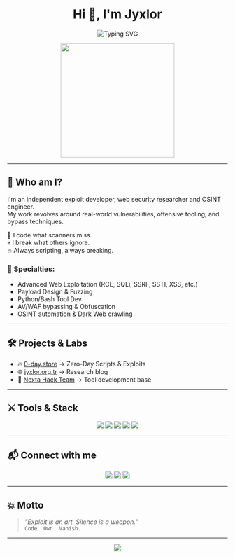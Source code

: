 <h1 align="center">Hi 👋, I'm Jyxlor</h1>

<p align="center">
  <img src="https://readme-typing-svg.demolab.com?font=Fira+Code&pause=1000&color=F70000&width=435&lines=Exploit+Developer;Web+Security+Researcher;Payload+Engineer;Founder+of+Nexta+Hack+Team" alt="Typing SVG" />
</p>

<p align="center">
  <img src="https://media.tenor.com/vkI4Q7FcifYAAAAC/anime-hacker.gif" width="260px">
</p>

---

## 🧠 Who am I?

I'm an independent exploit developer, web security researcher and OSINT engineer.  
My work revolves around real-world vulnerabilities, offensive tooling, and bypass techniques.

🧩 I code what scanners miss.  
💀 I break what others ignore.  
🔥 Always scripting, always breaking.

### 🔬 Specialties:
- Advanced Web Exploitation (RCE, SQLi, SSRF, SSTI, XSS, etc.)
- Payload Design & Fuzzing
- Python/Bash Tool Dev
- AV/WAF bypassing & Obfuscation
- OSINT automation & Dark Web crawling

---

## 🛠️ Projects & Labs

- 🔥 [0-day.store](https://0-day.store) → Zero-Day Scripts & Exploits  
- 🌐 [jyxlor.org.tr](https://jyxlor.org.tr) → Research blog  
- 👾 [Nexta Hack Team](https://github.com/Jyxlor-web) → Tool development base

---

## ⚔️ Tools & Stack

<p align="center">
  <img src="https://img.shields.io/badge/Python-black?style=for-the-badge&logo=python" />
  <img src="https://img.shields.io/badge/Linux-black?style=for-the-badge&logo=linux" />
  <img src="https://img.shields.io/badge/Burp%20Suite-orange?style=for-the-badge&logo=burpsuite" />
  <img src="https://img.shields.io/badge/Nmap-2E8B57?style=for-the-badge&logo=nmap" />
  <img src="https://img.shields.io/badge/TryHackMe-red?style=for-the-badge&logo=tryhackme" />
</p>

---

## 📬 Connect with me

<p align="center">
  <a href="https://t.me/jyxlor"><img src="https://img.shields.io/badge/Telegram-303446?style=for-the-badge&logo=telegram&logoColor=white" /></a>
  <a href="https://jyxlor.org.tr"><img src="https://img.shields.io/badge/Website-000000?style=for-the-badge&logo=firefox&logoColor=white" /></a>
  <a href="https://tryhackme.com/p/jyxlor"><img src="https://img.shields.io/badge/TryHackMe-212121?style=for-the-badge&logo=tryhackme&logoColor=red" /></a>
</p>

---

## 💥 Motto
> *"Exploit is an art. Silence is a weapon."*  
> `Code. Own. Vanish.`

---

<p align="center">
  <img src="https://count.getloli.com/get/@jyxlor?theme=moebooru" />
</p>
